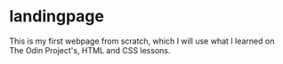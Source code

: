 # landingpage

This is my first webpage from scratch, which I will use what I learned on The Odin
Project's, HTML and CSS lessons.